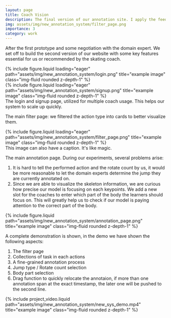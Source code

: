 ```yaml
---
layout: page
title: Coach Vision
description: The final version of our annotation site. I apply the feedbacks from both the domain expert and research needs.
img: assets/img/new_annotation_system/filter_page.png
importance: 3
category: work 
---
```


<style>
.zoom-overlay {
  position: fixed;
  top: 50%;
  left: 50%;
  transform: translate(-50%, -50%);
  width: 80%;
  height: 80%;
  background: rgba(0, 0, 0, 0);
  z-index: 1000;
  display: flex;
  justify-content: center;
  align-items: center;
  opacity: 0;
  visibility: hidden;
  transition: opacity 0.3s ease, visibility 0.3s;
  pointer-events: none;
}

.zoom-overlay img {
  max-width: 100%;
  max-height: 100%;
  object-fit: contain;
  transform: scale(0.9);
  transition: transform 0.3s ease;
}

.zoom-container:hover + .zoom-overlay,
.zoom-overlay:hover {
  opacity: 1;
  visibility: visible;
}

.zoom-container:hover + .zoom-overlay img,
.zoom-overlay:hover img {
  transform: scale(1);
}
</style>

<!-- Add this right before your closing body tag -->
<script>
document.addEventListener('DOMContentLoaded', function() {
  function setupZoomImages() {
    const images = document.querySelectorAll('.img-fluid:not(.zoom-ready)');
    
    images.forEach(img => {
      // Mark image as processed
      img.classList.add('zoom-ready');
      
      // Create wrapper structure
      const wrapper = document.createElement('div');
      wrapper.style.position = 'relative';
      
      // Create container
      const container = document.createElement('div');
      container.className = 'zoom-container';
      
      // Create overlay
      const overlay = document.createElement('div');
      overlay.className = 'zoom-overlay';
      const zoomImg = document.createElement('img');
      zoomImg.src = img.src;
      overlay.appendChild(zoomImg);
      
      // Setup DOM structure
      const originalParent = img.parentNode;
      originalParent.insertBefore(wrapper, img);
      container.appendChild(img);
      wrapper.appendChild(container);
      wrapper.appendChild(overlay);
    });
  }

  // Setup initial images
  setupZoomImages();

  // Setup mutation observer for dynamically added images
  const observer = new MutationObserver(function(mutations) {
    mutations.forEach(function(mutation) {
      if (mutation.addedNodes.length) {
        setupZoomImages();
      }
    });
  });

  observer.observe(document.body, {
    childList: true,
    subtree: true
  });
});
</script>

After the first prototype and some negotiation with the domain expert. We set off to build the second version of our website with some key features essential for us or recommended by the skating coach.

<div class="row">
    <div class="col-sm mt-3 mt-md-0">
        {% include figure.liquid loading="eager" path="assets/img/new_annotation_system/login.png" title="example image" class="img-fluid rounded z-depth-1" %}
    </div>
    <div class="col-sm mt-3 mt-md-0">
        {% include figure.liquid loading="eager" path="assets/img/new_annotation_system/signup.png" title="example image" class="img-fluid rounded z-depth-1" %}
    </div>
</div>
<div class="caption">
    The login and signup page, utilized for multiple coach usage. This helps our system to scale up quickly.
</div>

The main filter page: we filtered the action type into cards to better visualize them.

<div class="row">
    <div class="col-sm mt-3 mt-md-0">
        {% include figure.liquid loading="eager" path="assets/img/new_annotation_system/filter_page.png" title="example image" class="img-fluid rounded z-depth-1" %}
    </div>
</div>
<div class="caption">
    This image can also have a caption. It's like magic.
</div>

The main annotation page. During our experiments, several problems arise:

1. It is hard to tell the performed action and the rotate count by us, it would be more reasonable to let the domain experts determine the jump they are currently annotated on.
2. Since we are able to visualize the skeleton information, we are curious how precise our model is focusing on each keypoints. We add a new slot for the coaches to enter which part of the body the learners should focus on. This will greatly help us to check if our model is paying attention to the correct part of the body.

<div class="row justify-content-sm-center">
    <div class="col-sm-8 mt-3 mt-md-0">
        {% include figure.liquid path="assets/img/new_annotation_system/annotation_page.png" title="example image" class="img-fluid rounded z-depth-1" %}
    </div>
</div>

A complete demonstration is shown, in the demo we have shown the following aspects:

1. The filter page
2. Collections of task in each actions
3. A fine-grained annotation process
4. Jump type / Rotate count selection
5. Body part selection
6. Drag function to quickly relocate the annotaion, if more than one annotation span at the exact timestamp, the later one will be pushed to the second line.

<div class="row justify-content-sm-center">
    <div class="col-sm-8 mt-3 mt-md-0">
        {% include project_video.liquid path="assets/img/new_annotation_system/new_sys_demo.mp4" title="example image" class="img-fluid rounded z-depth-1" %}
    </div>
</div>
